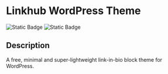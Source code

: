# Linkhub WordPress Theme

![Static Badge](https://img.shields.io/badge/HTML-Template-blue?logo=html5&logoColor=white&labelColor=E34F26&link=https%3A%2F%2Fgithub.com%2Fdigitalmalayali%2Flinkhub)
![Static Badge](https://img.shields.io/badge/Jekyll-Theme-white?logo=jekyll&logoColor=white&labelColor=CC0000&color=grey&link=https%3A%2F%2Fgithub.com%2Fdigitalmalayali%2Flinkhub-jekyll-theme%2F)


## Description
A free, minimal and super-lightweight link-in-bio block theme for WordPress.

